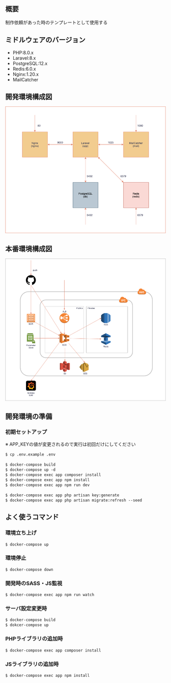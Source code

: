 ## 概要
制作依頼があった時のテンプレートとして使用する
 
## ミドルウェアのバージョン
- PHP:8.0.x
- Laravel:8.x
- PostgreSQL:12.x
- Redis:6.0.x
- Nginx:1.20.x
- MailCatcher

## 開発環境構成図
![structure](./.doc/images/structure_dev.png)

## 本番環境構成図
![structure](./.doc/images/structure_prod.png)

## 開発環境の準備
### 初期セットアップ
※ APP_KEYの値が変更されるので実行は初回だけにしてください
```
$ cp .env.example .env

$ docker-compose build
$ docker-compose up -d
$ docker-compose exec app composer install
$ docker-compose exec app npm install
$ docker-compose exec app npm run dev

$ docker-compose exec app php artisan key:generate
$ docker-compose exec app php artisan migrate:refresh --seed
```

## よく使うコマンド
### 環境立ち上げ
```
$ docker-compose up
```

### 環境停止
```
$ docker-compose down
```

### 開発時のSASS・JS監視
```
$ docker-compose exec app npm run watch
```

### サーバ設定変更時
```
$ docker-compose build
$ dokcer-compose up
```

### PHPライブラリの追加時
```
$ docker-compose exec app composer install
```

### JSライブラリの追加時
```
$ docker-compose exec app npm install
```
